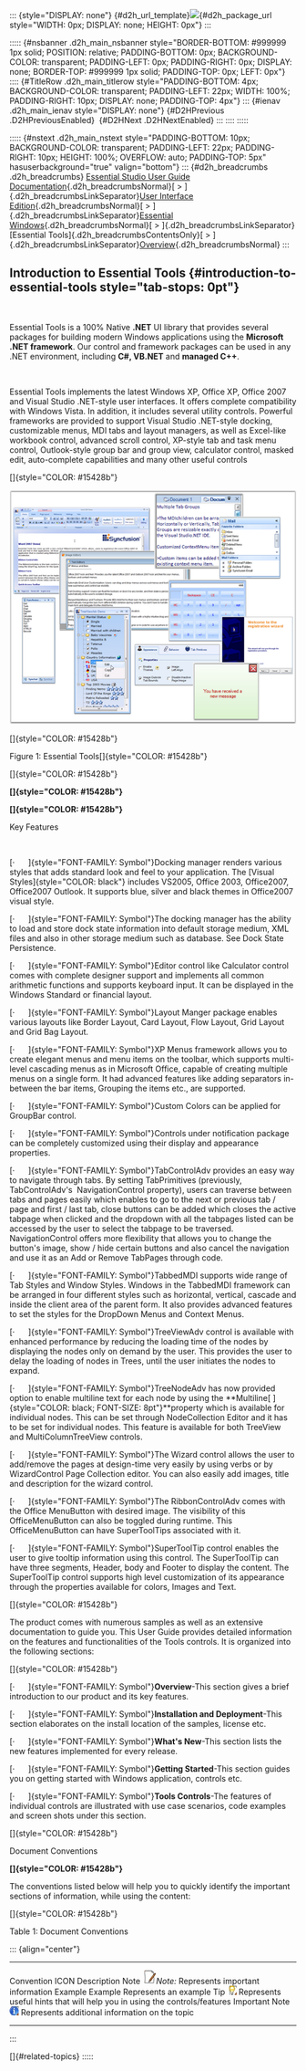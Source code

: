 ::: {style="DISPLAY: none"}
[](ms-xhelp:///?Id=d2h_url_template){#d2h_url_template}![](!package_url!){#d2h_package_url style="WIDTH: 0px; DISPLAY: none; HEIGHT: 0px"}
:::

::::: {#nsbanner .d2h_main_nsbanner style="BORDER-BOTTOM: #999999 1px solid; POSITION: relative; PADDING-BOTTOM: 0px; BACKGROUND-COLOR: transparent; PADDING-LEFT: 0px; PADDING-RIGHT: 0px; DISPLAY: none; BORDER-TOP: #999999 1px solid; PADDING-TOP: 0px; LEFT: 0px"}
:::: {#TitleRow .d2h_main_titlerow style="PADDING-BOTTOM: 4px; BACKGROUND-COLOR: transparent; PADDING-LEFT: 22px; WIDTH: 100%; PADDING-RIGHT: 10px; DISPLAY: none; PADDING-TOP: 4px"}
::: {#ienav .d2h_main_ienav style="DISPLAY: none"}
[](ms-xhelp:///?Id=3fb0b068-8080-4ab5-9fed-f771483eec7a){#D2HPrevious .D2HPreviousEnabled}  [](ms-xhelp:///?Id=05d3bf35-6167-4ac3-8399-58de0db4edea){#D2HNext .D2HNextEnabled}
:::
::::
:::::

::::: {#nstext .d2h_main_nstext style="PADDING-BOTTOM: 10px; BACKGROUND-COLOR: transparent; PADDING-LEFT: 22px; PADDING-RIGHT: 10px; HEIGHT: 100%; OVERFLOW: auto; PADDING-TOP: 5px" hasuserbackground="true" valign="bottom"}
::: {#d2h_breadcrumbs .d2h_breadcrumbs}
[Essential Studio User Guide Documentation](ms-xhelp:///?Id=12457748-09e3-4d74-a240-8e049cedf030){.d2h_breadcrumbsNormal}[ \> ]{.d2h_breadcrumbsLinkSeparator}[User Interface Edition](ms-xhelp:///?Id=c29296b7-531c-413b-a0ec-488ca1f7f669){.d2h_breadcrumbsNormal}[ \> ]{.d2h_breadcrumbsLinkSeparator}[Essential Windows](ms-xhelp:///?Id=e60759d8-47a4-4570-9d7a-16a68d63f2ea){.d2h_breadcrumbsNormal}[ \> ]{.d2h_breadcrumbsLinkSeparator}[Essential Tools]{.d2h_breadcrumbsContentsOnly}[ \> ]{.d2h_breadcrumbsLinkSeparator}[Overview](ms-xhelp:///?Id=3fb0b068-8080-4ab5-9fed-f771483eec7a){.d2h_breadcrumbsNormal}
:::

## Introduction to Essential Tools {#introduction-to-essential-tools style="tab-stops: 0pt"}

 

Essential Tools is a 100% Native **.NET** UI library that provides several packages for building modern Windows applications using the **Microsoft .NET framework**. Our control and framework packages can be used in any .NET environment, including **C#, VB.NET** and **managed C++**.

 

Essential Tools implements the latest Windows XP, Office XP, Office 2007 and Visual Studio .NET-style user interfaces. It offers complete compatibility with Windows Vista. In addition, it includes several utility controls. Powerful frameworks are provided to support Visual Studio .NET-style docking, customizable menus, MDI tabs and layout managers, as well as Excel-like workbook control, advanced scroll control, XP-style tab and task menu control, Outlook-style group bar and group view, calculator control, masked edit, auto-complete capabilities and many other useful controls

[]{style="COLOR: #15428b"} 

![](ImagesExt/image76_0.png)

[]{style="COLOR: #15428b"} 

Figure 1: Essential Tools[]{style="COLOR: #15428b"}

[]{style="COLOR: #15428b"} 

**[]{style="COLOR: #15428b"}** 

**[]{style="COLOR: #15428b"}** 

Key Features

 

[·      ]{style="FONT-FAMILY: Symbol"}Docking manager renders various styles that adds standard look and feel to your application. The [Visual Styles]{style="COLOR: black"} includes VS2005, Office 2003, Office2007, Office2007 Outlook. It supports blue, silver and black themes in Office2007 visual style.

[·      ]{style="FONT-FAMILY: Symbol"}The docking manager has the ability to load and store dock state information into default storage medium, XML files and also in other storage medium such as database. See Dock State Persistence.

[·      ]{style="FONT-FAMILY: Symbol"}Editor control like Calculator control comes with complete designer support and implements all common arithmetic functions and supports keyboard input. It can be displayed in the Windows Standard or financial layout.

[·      ]{style="FONT-FAMILY: Symbol"}Layout Manger package enables various layouts like Border Layout, Card Layout, Flow Layout, Grid Layout and Grid Bag Layout.

[·      ]{style="FONT-FAMILY: Symbol"}XP Menus framework allows you to create elegant menus and menu items on the toolbar, which supports multi-level cascading menus as in Microsoft Office, capable of creating multiple menus on a single form. It had advanced features like adding separators in-between the bar items, Grouping the items etc., are supported.

[·      ]{style="FONT-FAMILY: Symbol"}Custom Colors can be applied for GroupBar control.

[·      ]{style="FONT-FAMILY: Symbol"}Controls under notification package can be completely customized using their display and appearance properties.

[·      ]{style="FONT-FAMILY: Symbol"}TabControlAdv provides an easy way to navigate through tabs. By setting TabPrimitives (previously, TabControlAdv\'s  NavigationControl property), users can traverse between tabs and pages easily which enables to go to the next or previous tab / page and first / last tab, close buttons can be added which closes the active tabpage when clicked and the dropdown with all the tabpages listed can be accessed by the user to select the tabpage to be traversed. NavigationControl offers more flexibility that allows you to change the button\'s image, show / hide certain buttons and also cancel the navigation and use it as an Add or Remove TabPages through code.

[·      ]{style="FONT-FAMILY: Symbol"}TabbedMDI supports wide range of Tab Styles and Window Styles. Windows in the TabbedMDI framework can be arranged in four different styles such as horizontal, vertical, cascade and inside the client area of the parent form. It also provides advanced features to set the styles for the DropDown Menus and Context Menus.

[·      ]{style="FONT-FAMILY: Symbol"}TreeViewAdv control is available with enhanced performance by reducing the loading time of the nodes by displaying the nodes only on demand by the user. This provides the user to delay the loading of nodes in Trees, until the user initiates the nodes to expand.

[·      ]{style="FONT-FAMILY: Symbol"}TreeNodeAdv has now provided option to enable multiline text for each node by using the **Multiline[ ]{style="COLOR: black; FONT-SIZE: 8pt"}**property which is available for individual nodes. This can be set through NodeCollection Editor and it has to be set for individual nodes. This feature is available for both TreeView and MultiColumnTreeView controls.

[·      ]{style="FONT-FAMILY: Symbol"}The Wizard control allows the user to add/remove the pages at design-time very easily by using verbs or by WizardControl Page Collection editor. You can also easily add images, title and description for the wizard control.

[·      ]{style="FONT-FAMILY: Symbol"}The RibbonControlAdv comes with the Office MenuButton with desired image. The visibility of this OfficeMenuButton can also be toggled during runtime. This OfficeMenuButton can have SuperToolTips associated with it.

[·      ]{style="FONT-FAMILY: Symbol"}SuperToolTip control enables the user to give tooltip information using this control. The SuperToolTip can have three segments, Header, body and Footer to display the content. The SuperToolTip control supports high level customization of its appearance through the properties available for colors, Images and Text.

[]{style="COLOR: #15428b"} 

The product comes with numerous samples as well as an extensive documentation to guide you. This User Guide provides detailed information on the features and functionalities of the Tools controls. It is organized into the following sections:

[]{style="COLOR: #15428b"} 

[·      ]{style="FONT-FAMILY: Symbol"}**Overview**-This section gives a brief introduction to our product and its key features.

[·      ]{style="FONT-FAMILY: Symbol"}**Installation and Deployment**-This section elaborates on the install location of the samples, license etc.

[·      ]{style="FONT-FAMILY: Symbol"}**What\'s New**-This section lists the new features implemented for every release.

[·      ]{style="FONT-FAMILY: Symbol"}**Getting Started**-This section guides you on getting started with Windows application, controls etc.

[·      ]{style="FONT-FAMILY: Symbol"}**Tools Controls**-The features of individual controls are illustrated with use case scenarios, code examples and screen shots under this section.

[]{style="COLOR: #15428b"} 

Document Conventions

**[]{style="COLOR: #15428b"}** 

The conventions listed below will help you to quickly identify the important sections of information, while using the content:

[]{style="COLOR: #15428b"} 

Table 1: Document Conventions

::: {align="center"}
  ---------------- ------------------------------------- ---------------------------------------------------------------------------
  Convention       ICON                                  Description
  Note             ![](ImagesExt/image76_1.jpg)*Note:*   Represents important information
  Example          Example                               Represents an example
  Tip              ![](ImagesExt/image76_2.jpg)          Represents useful hints that will help you in using the controls/features
  Important Note   ![](ImagesExt/image76_3.jpg)          Represents additional information on the topic
  ---------------- ------------------------------------- ---------------------------------------------------------------------------
:::

[]{#related-topics}
:::::
